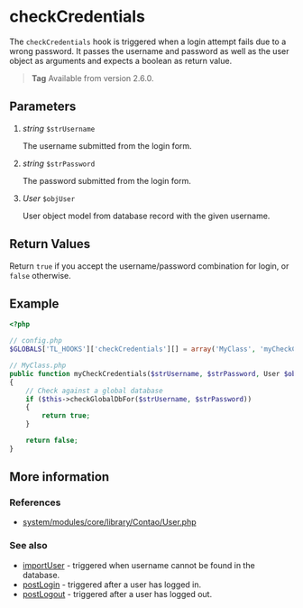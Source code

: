 # checkCredentials

The `checkCredentials` hook is triggered when a login attempt fails due to a wrong
password. It passes the username and password as well as the user object as
arguments and expects a boolean as return value.

> **Tag** Available from version 2.6.0.


## Parameters

1. *string* `$strUsername`

    The username submitted from the login form.

2. *string* `$strPassword`

    The password submitted from the login form.

3. *User* `$objUser`

    User object model from database record with the given username.


## Return Values

Return `true` if you accept the username/password combination for login, or `false` otherwise.


## Example

```php
<?php

// config.php
$GLOBALS['TL_HOOKS']['checkCredentials'][] = array('MyClass', 'myCheckCredentials');

// MyClass.php
public function myCheckCredentials($strUsername, $strPassword, User $objUser)
{
    // Check against a global database
    if ($this->checkGlobalDbFor($strUsername, $strPassword))
    {
        return true;
    }

    return false;
}
```


## More information


### References

- [system/modules/core/library/Contao/User.php](https://github.com/contao/core/blob/3.5.0/system/modules/core/library/Contao/User.php#L405-L418)


### See also

- [importUser](importUser.md) - triggered when username cannot be found in the database.
- [postLogin](postLogin.md) - triggered after a user has logged in.
- [postLogout](postLogout.md) - triggered after a user has logged out.
